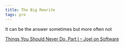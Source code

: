 ```yaml
---
title: The Big Rewrite
tags: pro
---
```


It can be the answer sometimes but more often not

[Things You Should Never Do, Part I – Joel on Software](https://www.joelonsoftware.com/2000/04/06/things-you-should-never-do-part-i/)
